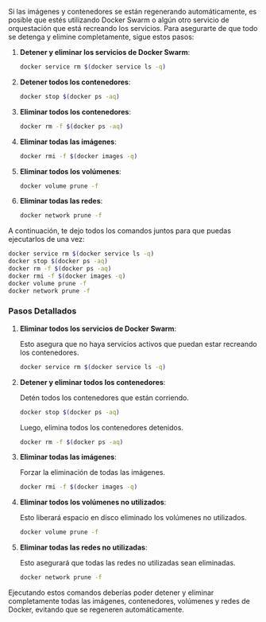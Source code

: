 Si las imágenes y contenedores se están regenerando automáticamente, es posible que estés utilizando Docker Swarm o algún otro servicio de orquestación que está recreando los servicios. Para asegurarte de que todo se detenga y elimine completamente, sigue estos pasos:

1. **Detener y eliminar los servicios de Docker Swarm**:

    ```bash
    docker service rm $(docker service ls -q)
    ```

2. **Detener todos los contenedores**:

    ```bash
    docker stop $(docker ps -aq)
    ```

3. **Eliminar todos los contenedores**:

    ```bash
    docker rm -f $(docker ps -aq)
    ```

4. **Eliminar todas las imágenes**:

    ```bash
    docker rmi -f $(docker images -q)
    ```

5. **Eliminar todos los volúmenes**:

    ```bash
    docker volume prune -f
    ```

6. **Eliminar todas las redes**:

    ```bash
    docker network prune -f
    ```

A continuación, te dejo todos los comandos juntos para que puedas ejecutarlos de una vez:

```bash
docker service rm $(docker service ls -q)
docker stop $(docker ps -aq)
docker rm -f $(docker ps -aq)
docker rmi -f $(docker images -q)
docker volume prune -f
docker network prune -f
```

### Pasos Detallados

1. **Eliminar todos los servicios de Docker Swarm**:

    Esto asegura que no haya servicios activos que puedan estar recreando los contenedores.

    ```bash
    docker service rm $(docker service ls -q)
    ```

2. **Detener y eliminar todos los contenedores**:

    Detén todos los contenedores que están corriendo.

    ```bash
    docker stop $(docker ps -aq)
    ```

    Luego, elimina todos los contenedores detenidos.

    ```bash
    docker rm -f $(docker ps -aq)
    ```

3. **Eliminar todas las imágenes**:

    Forzar la eliminación de todas las imágenes.

    ```bash
    docker rmi -f $(docker images -q)
    ```

4. **Eliminar todos los volúmenes no utilizados**:

    Esto liberará espacio en disco eliminado los volúmenes no utilizados.

    ```bash
    docker volume prune -f
    ```

5. **Eliminar todas las redes no utilizadas**:

    Esto asegurará que todas las redes no utilizadas sean eliminadas.

    ```bash
    docker network prune -f
    ```

Ejecutando estos comandos deberías poder detener y eliminar completamente todas las imágenes, contenedores, volúmenes y redes de Docker, evitando que se regeneren automáticamente.

